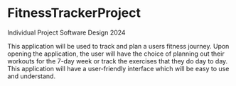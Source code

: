 # FitnessTrackerProject
Individual Project Software Design 2024


This application will be used to track and plan a users fitness journey.
Upon opening the application, the user will have the choice of
planning out their workouts for the 7-day week or
track the exercises that they do day to day.
This application will have a user-friendly interface which will be
easy to use and understand.
